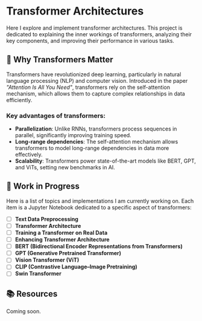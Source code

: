 # Transformer Architectures

Here I explore and implement transformer architectures. This project is dedicated to explaining the inner workings of transformers, analyzing their key components, and improving their performance in various tasks.

## 🚀 Why Transformers Matter

Transformers have revolutionized deep learning, particularly in natural language processing (NLP) and computer vision. Introduced in the paper *"Attention Is All You Need"*, transformers rely on the self-attention mechanism, which allows them to capture complex relationships in data efficiently.

### Key advantages of transformers:
- **Parallelization**: Unlike RNNs, transformers process sequences in parallel, significantly improving training speed.
- **Long-range dependencies**: The self-attention mechanism allows transformers to model long-range dependencies in data more effectively.
- **Scalability**: Transformers power state-of-the-art models like BERT, GPT, and ViTs, setting new benchmarks in AI.

## 📌 Work in Progress
Here is a list of topics and implementations I am currently working on. Each item is a Jupyter Notebook dedicated to a specific aspect of transformers:

- [ ] **Text Data Preprocessing** 
- [ ] **Transformer Architecture**
- [ ] **Training a Transformer on Real Data**
- [ ] **Enhancing Transformer Architecture**
- [ ] **BERT (Bidirectional Encoder Representations from Transformers)** 
- [ ] **GPT (Generative Pretrained Transformer)**
- [ ] **Vision Transformer (ViT)**
- [ ] **CLIP (Contrastive Language–Image Pretraining)**
- [ ] **Swin Transformer**

## 📚 Resources

Coming soon.